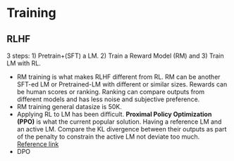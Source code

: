 # Training
## RLHF
3 steps: 1) Pretrain+(SFT) a LM. 2) Train a Reward Model (RM) and 3) Train LM with RL.
- RM training is what makes RLHF different from RL. RM can be another SFT-ed LM or Pretrained-LM 
with different or similar sizes.
Rewards can be human scores or ranking. Ranking can compare outputs from different models and has 
less noise and subjective preference.
- RM training general datasize is 50K.
- Applying RL to LM has been difficult. **Proximal Policy Optimization (PPO)** is what the current popular 
solution. Having a reference LM and an active LM. Compare the KL divergence between their outputs as 
part of the penalty to constrain the active LM not deviate too much.
[Reference link](https://huggingface.co/docs/trl/main/en/quickstart)
- DPO
